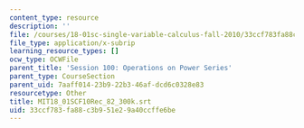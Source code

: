 ```yaml
---
content_type: resource
description: ''
file: /courses/18-01sc-single-variable-calculus-fall-2010/33ccf783fa88c3b951e29a40ccffe6be_MIT18_01SCF10Rec_82_300k.srt
file_type: application/x-subrip
learning_resource_types: []
ocw_type: OCWFile
parent_title: 'Session 100: Operations on Power Series'
parent_type: CourseSection
parent_uid: 7aaff014-23b9-22b3-46af-dcd6c0328e83
resourcetype: Other
title: MIT18_01SCF10Rec_82_300k.srt
uid: 33ccf783-fa88-c3b9-51e2-9a40ccffe6be
---
```


